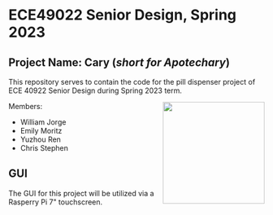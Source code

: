 # **ECE49022** Senior Design, Spring 2023

## **Project Name:** Cary (*short for Apotechary*)
This repository serves to contain the code for the pill dispenser project of ECE 40922 Senior Design during Spring 2023 term.

<img align="right" width="200" height="200" src="https://github.com/emoritz-pu/ECE49022-SeniorDesign/blob/8cb9ca7e98d5a1d7a131ce14f424b598cb0d18f4/Cary_Microcomputer/Cary_lg.png">

Members:
- William Jorge
- Emily Moritz
- Yuzhou Ren
- Chris Stephen

## GUI
The GUI for this project will be utilized via a Rasperry Pi 7" touchscreen.